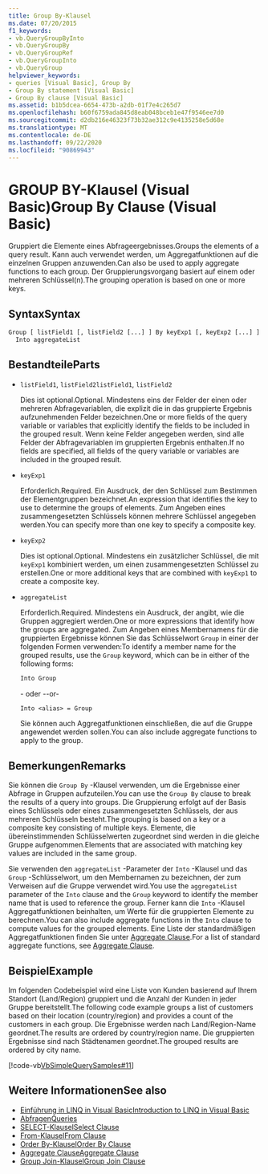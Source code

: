 ```yaml
---
title: Group By-Klausel
ms.date: 07/20/2015
f1_keywords:
- vb.QueryGroupByInto
- vb.QueryGroupBy
- vb.QueryGroupRef
- vb.QueryGroupInto
- vb.QueryGroup
helpviewer_keywords:
- queries [Visual Basic], Group By
- Group By statement [Visual Basic]
- Group By clause [Visual Basic]
ms.assetid: b1b5dcea-6654-473b-a2db-01f7e4c265d7
ms.openlocfilehash: b60f6759ada845d8eab048bceb1e47f9546ee7d0
ms.sourcegitcommit: d2db216e46323f73b32ae312c9e4135258e5d68e
ms.translationtype: MT
ms.contentlocale: de-DE
ms.lasthandoff: 09/22/2020
ms.locfileid: "90869943"
---
```

# <a name="group-by-clause-visual-basic"></a><span data-ttu-id="e8bc9-102">GROUP BY-Klausel (Visual Basic)</span><span class="sxs-lookup"><span data-stu-id="e8bc9-102">Group By Clause (Visual Basic)</span></span>

<span data-ttu-id="e8bc9-103">Gruppiert die Elemente eines Abfrageergebnisses.</span><span class="sxs-lookup"><span data-stu-id="e8bc9-103">Groups the elements of a query result.</span></span> <span data-ttu-id="e8bc9-104">Kann auch verwendet werden, um Aggregatfunktionen auf die einzelnen Gruppen anzuwenden.</span><span class="sxs-lookup"><span data-stu-id="e8bc9-104">Can also be used to apply aggregate functions to each group.</span></span> <span data-ttu-id="e8bc9-105">Der Gruppierungsvorgang basiert auf einem oder mehreren Schlüssel(n).</span><span class="sxs-lookup"><span data-stu-id="e8bc9-105">The grouping operation is based on one or more keys.</span></span>  
  
## <a name="syntax"></a><span data-ttu-id="e8bc9-106">Syntax</span><span class="sxs-lookup"><span data-stu-id="e8bc9-106">Syntax</span></span>  
  
```vb  
Group [ listField1 [, listField2 [...] ] By keyExp1 [, keyExp2 [...] ]  
  Into aggregateList  
```  
  
## <a name="parts"></a><span data-ttu-id="e8bc9-107">Bestandteile</span><span class="sxs-lookup"><span data-stu-id="e8bc9-107">Parts</span></span>  
  
- <span data-ttu-id="e8bc9-108">`listField1`, `listField2`</span><span class="sxs-lookup"><span data-stu-id="e8bc9-108">`listField1`, `listField2`</span></span>  
  
     <span data-ttu-id="e8bc9-109">Dies ist optional.</span><span class="sxs-lookup"><span data-stu-id="e8bc9-109">Optional.</span></span> <span data-ttu-id="e8bc9-110">Mindestens eins der Felder der einen oder mehreren Abfragevariablen, die explizit die in das gruppierte Ergebnis aufzunehmenden Felder bezeichnen.</span><span class="sxs-lookup"><span data-stu-id="e8bc9-110">One or more fields of the query variable or variables that explicitly identify the fields to be included in the grouped result.</span></span> <span data-ttu-id="e8bc9-111">Wenn keine Felder angegeben werden, sind alle Felder der Abfragevariablen im gruppierten Ergebnis enthalten.</span><span class="sxs-lookup"><span data-stu-id="e8bc9-111">If no fields are specified, all fields of the query variable or variables are included in the grouped result.</span></span>  
  
- `keyExp1`  
  
     <span data-ttu-id="e8bc9-112">Erforderlich.</span><span class="sxs-lookup"><span data-stu-id="e8bc9-112">Required.</span></span> <span data-ttu-id="e8bc9-113">Ein Ausdruck, der den Schlüssel zum Bestimmen der Elementgruppen bezeichnet.</span><span class="sxs-lookup"><span data-stu-id="e8bc9-113">An expression that identifies the key to use to determine the groups of elements.</span></span> <span data-ttu-id="e8bc9-114">Zum Angeben eines zusammengesetzten Schlüssels können mehrere Schlüssel angegeben werden.</span><span class="sxs-lookup"><span data-stu-id="e8bc9-114">You can specify more than one key to specify a composite key.</span></span>  
  
- `keyExp2`  
  
     <span data-ttu-id="e8bc9-115">Dies ist optional.</span><span class="sxs-lookup"><span data-stu-id="e8bc9-115">Optional.</span></span> <span data-ttu-id="e8bc9-116">Mindestens ein zusätzlicher Schlüssel, die mit `keyExp1` kombiniert werden, um einen zusammengesetzten Schlüssel zu erstellen.</span><span class="sxs-lookup"><span data-stu-id="e8bc9-116">One or more additional keys that are combined with `keyExp1` to create a composite key.</span></span>  
  
- `aggregateList`  
  
     <span data-ttu-id="e8bc9-117">Erforderlich.</span><span class="sxs-lookup"><span data-stu-id="e8bc9-117">Required.</span></span> <span data-ttu-id="e8bc9-118">Mindestens ein Ausdruck, der angibt, wie die Gruppen aggregiert werden.</span><span class="sxs-lookup"><span data-stu-id="e8bc9-118">One or more expressions that identify how the groups are aggregated.</span></span> <span data-ttu-id="e8bc9-119">Zum Angeben eines Membernamens für die gruppierten Ergebnisse können Sie das Schlüsselwort `Group` in einer der folgenden Formen verwenden:</span><span class="sxs-lookup"><span data-stu-id="e8bc9-119">To identify a member name for the grouped results, use the `Group` keyword, which can be in either of the following forms:</span></span>  
  
    ```vb  
    Into Group  
    ```  
  
     <span data-ttu-id="e8bc9-120">- oder -</span><span class="sxs-lookup"><span data-stu-id="e8bc9-120">-or-</span></span>  
  
    ```vb  
    Into <alias> = Group  
    ```  
  
     <span data-ttu-id="e8bc9-121">Sie können auch Aggregatfunktionen einschließen, die auf die Gruppe angewendet werden sollen.</span><span class="sxs-lookup"><span data-stu-id="e8bc9-121">You can also include aggregate functions to apply to the group.</span></span>  
  
## <a name="remarks"></a><span data-ttu-id="e8bc9-122">Bemerkungen</span><span class="sxs-lookup"><span data-stu-id="e8bc9-122">Remarks</span></span>  

 <span data-ttu-id="e8bc9-123">Sie können die `Group By` -Klausel verwenden, um die Ergebnisse einer Abfrage in Gruppen aufzuteilen.</span><span class="sxs-lookup"><span data-stu-id="e8bc9-123">You can use the `Group By` clause to break the results of a query into groups.</span></span> <span data-ttu-id="e8bc9-124">Die Gruppierung erfolgt auf der Basis eines Schlüssels oder eines zusammengesetzten Schlüssels, der aus mehreren Schlüsseln besteht.</span><span class="sxs-lookup"><span data-stu-id="e8bc9-124">The grouping is based on a key or a composite key consisting of multiple keys.</span></span> <span data-ttu-id="e8bc9-125">Elemente, die übereinstimmenden Schlüsselwerten zugeordnet sind werden in die gleiche Gruppe aufgenommen.</span><span class="sxs-lookup"><span data-stu-id="e8bc9-125">Elements that are associated with matching key values are included in the same group.</span></span>  
  
 <span data-ttu-id="e8bc9-126">Sie verwenden den `aggregateList` -Parameter der `Into` -Klausel und das `Group` -Schlüsselwort, um den Membernamen zu bezeichnen, der zum Verweisen auf die Gruppe verwendet wird.</span><span class="sxs-lookup"><span data-stu-id="e8bc9-126">You use the `aggregateList` parameter of the `Into` clause and the `Group` keyword to identify the member name that is used to reference the group.</span></span> <span data-ttu-id="e8bc9-127">Ferner kann die `Into` -Klausel Aggregatfunktionen beinhalten, um Werte für die gruppierten Elemente zu berechnen.</span><span class="sxs-lookup"><span data-stu-id="e8bc9-127">You can also include aggregate functions in the `Into` clause to compute values for the grouped elements.</span></span> <span data-ttu-id="e8bc9-128">Eine Liste der standardmäßigen Aggregatfunktionen finden Sie unter [Aggregate Clause](aggregate-clause.md).</span><span class="sxs-lookup"><span data-stu-id="e8bc9-128">For a list of standard aggregate functions, see [Aggregate Clause](aggregate-clause.md).</span></span>  
  
## <a name="example"></a><span data-ttu-id="e8bc9-129">Beispiel</span><span class="sxs-lookup"><span data-stu-id="e8bc9-129">Example</span></span>  

 <span data-ttu-id="e8bc9-130">Im folgenden Codebeispiel wird eine Liste von Kunden basierend auf Ihrem Standort (Land/Region) gruppiert und die Anzahl der Kunden in jeder Gruppe bereitstellt.</span><span class="sxs-lookup"><span data-stu-id="e8bc9-130">The following code example groups a list of customers based on their location (country/region) and provides a count of the customers in each group.</span></span> <span data-ttu-id="e8bc9-131">Die Ergebnisse werden nach Land/Region-Name geordnet.</span><span class="sxs-lookup"><span data-stu-id="e8bc9-131">The results are ordered by country/region name.</span></span> <span data-ttu-id="e8bc9-132">Die gruppierten Ergebnisse sind nach Städtenamen geordnet.</span><span class="sxs-lookup"><span data-stu-id="e8bc9-132">The grouped results are ordered by city name.</span></span>  
  
 [!code-vb[VbSimpleQuerySamples#11](~/samples/snippets/visualbasic/VS_Snippets_VBCSharp/VbSimpleQuerySamples/VB/QuerySamples1.vb#11)]  
  
## <a name="see-also"></a><span data-ttu-id="e8bc9-133">Weitere Informationen</span><span class="sxs-lookup"><span data-stu-id="e8bc9-133">See also</span></span>

- [<span data-ttu-id="e8bc9-134">Einführung in LINQ in Visual Basic</span><span class="sxs-lookup"><span data-stu-id="e8bc9-134">Introduction to LINQ in Visual Basic</span></span>](../../programming-guide/language-features/linq/introduction-to-linq.md)
- [<span data-ttu-id="e8bc9-135">Abfragen</span><span class="sxs-lookup"><span data-stu-id="e8bc9-135">Queries</span></span>](index.md)
- [<span data-ttu-id="e8bc9-136">SELECT-Klausel</span><span class="sxs-lookup"><span data-stu-id="e8bc9-136">Select Clause</span></span>](select-clause.md)
- [<span data-ttu-id="e8bc9-137">From-Klausel</span><span class="sxs-lookup"><span data-stu-id="e8bc9-137">From Clause</span></span>](from-clause.md)
- [<span data-ttu-id="e8bc9-138">Order By-Klausel</span><span class="sxs-lookup"><span data-stu-id="e8bc9-138">Order By Clause</span></span>](order-by-clause.md)
- [<span data-ttu-id="e8bc9-139">Aggregate Clause</span><span class="sxs-lookup"><span data-stu-id="e8bc9-139">Aggregate Clause</span></span>](aggregate-clause.md)
- [<span data-ttu-id="e8bc9-140">Group Join-Klausel</span><span class="sxs-lookup"><span data-stu-id="e8bc9-140">Group Join Clause</span></span>](group-join-clause.md)
